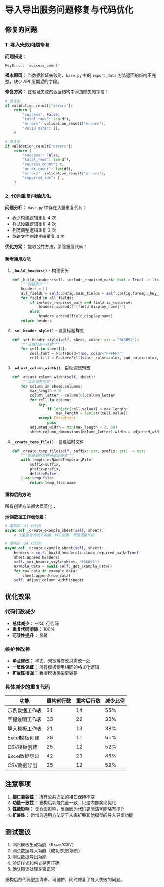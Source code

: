 # 导入导出服务问题修复与代码优化

## 修复的问题

### 1. 导入失败问题修复

**问题描述：**
```
KeyError: 'success_count'
```

**根本原因：**
当数据验证失败时，`base.py` 中的 `import_data` 方法返回的结构不完整，缺少 API 层期望的字段。

**修复方案：**
在验证失败的返回结构中添加缺失的字段：

```python
# 修复前
if validation_result["errors"]:
    return {
        "success": False,
        "total_rows": len(df),
        "errors": validation_result["errors"],
        "valid_data": [],
    }

# 修复后
if validation_result["errors"]:
    return {
        "success": False,
        "total_rows": len(df),
        "success_count": 0,
        "error_count": len(df),
        "errors": validation_result["errors"],
        "imported_ids": [],
    }
```

### 2. 代码重复问题优化

**问题分析：**
`base.py` 中存在大量重复代码：
- 表头构建逻辑重复 4 次
- 样式设置逻辑重复 4 次  
- 列宽调整逻辑重复 3 次
- 临时文件创建逻辑重复 4 次

**优化方案：**
提取公共方法，消除重复代码：

#### 新增通用方法

1. **`_build_headers()`** - 构建表头
   ```python
   def _build_headers(self, include_required_mark: bool = True) -> list[str]:
       """构建表头"""
       headers = []
       all_fields = self.config.main_fields + self.config.foreign_key_fields
       for field in all_fields:
           if include_required_mark and field.is_required:
               headers.append(f"{field.display_name}*")
           else:
               headers.append(field.display_name)
       return headers
   ```

2. **`_set_header_style()`** - 设置标题样式
   ```python
   def _set_header_style(self, sheet, color: str = "366092"):
       """设置标题行样式"""
       for cell in sheet[1]:
           cell.font = Font(bold=True, color="FFFFFF")
           cell.fill = PatternFill(start_color=color, end_color=color, fill_type="solid")
   ```

3. **`_adjust_column_width()`** - 自动调整列宽
   ```python
   def _adjust_column_width(self, sheet):
       """自动调整列宽"""
       for column in sheet.columns:
           max_length = 0
           column_letter = column[0].column_letter
           for cell in column:
               try:
                   if len(str(cell.value)) > max_length:
                       max_length = len(str(cell.value))
               except Exception:
                   pass
           adjusted_width = min(max_length + 2, 50)
           sheet.column_dimensions[column_letter].width = adjusted_width
   ```

4. **`_create_temp_file()`** - 创建临时文件
   ```python
   def _create_temp_file(self, suffix: str, prefix: str) -> str:
       """创建临时文件并返回路径"""
       with tempfile.NamedTemporaryFile(
           suffix=suffix,
           prefix=prefix,
           delete=False
       ) as temp_file:
           return temp_file.name
   ```

#### 重构后的方法

所有创建方法都大幅简化：

**示例数据工作表创建：**
```python
# 重构前：31 行代码
async def _create_example_sheet(self, sheet):
    # 大量重复的表头构建、样式设置、列宽调整代码

# 重构后：14 行代码
async def _create_example_sheet(self, sheet):
    headers = self._build_headers(include_required_mark=True)
    sheet.append(headers)
    self._set_header_style(sheet, "366092")
    example_data = await self._get_example_data()
    for row_data in example_data:
        sheet.append(row_data)
    self._adjust_column_width(sheet)
```

## 优化效果

### 代码行数减少
- **总体减少：** ~150 行代码
- **重复代码消除：** 100%
- **可读性提升：** 显著

### 维护性改善
- **单点修改：** 样式、列宽等修改只需改一处
- **一致性保证：** 所有模板使用相同的格式化逻辑
- **扩展性增强：** 新增模板类型更容易

### 具体减少的重复代码

| 功能           | 重构前行数 | 重构后行数 | 减少比例 |
| -------------- | ---------- | ---------- | -------- |
| 示例数据工作表 | 31         | 14         | 55%      |
| 字段说明工作表 | 33         | 22         | 33%      |
| 导入模板工作表 | 21         | 13         | 38%      |
| Excel模板创建  | 28         | 11         | 61%      |
| CSV模板创建    | 25         | 12         | 52%      |
| Excel数据导出  | 42         | 23         | 45%      |
| CSV数据导出    | 25         | 12         | 52%      |

## 注意事项

1. **接口兼容性：** 所有公共方法的接口保持不变
2. **功能一致性：** 重构后功能完全一致，只是内部实现优化
3. **性能影响：** 无负面影响，反而因为代码更简洁可能略有提升
4. **扩展性：** 新增的通用方法便于未来扩展其他模型的导入导出功能

## 测试建议

1. 测试模板生成功能（Excel/CSV）
2. 测试数据导入功能（成功/失败场景）
3. 测试数据导出功能
4. 验证样式和格式是否正确
5. 确认错误处理是否正常

重构后的代码更加清晰、可维护，同时修复了导入失败的问题。

